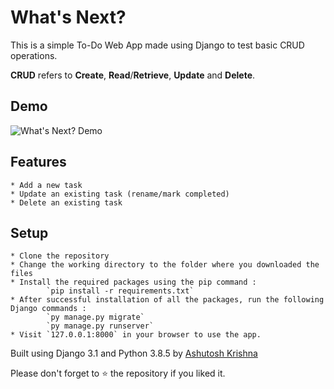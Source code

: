 # What's Next?

This is a simple To-Do Web App made using Django to test basic CRUD operations.

**CRUD** refers to **Create**, **Read**/**Retrieve**, **Update** and **Delete**.

## Demo

![What's Next? Demo](https://github.com/ashutoshkrris/Whats-Next/blob/master/whatsnext.png)

## Features

    * Add a new task
    * Update an existing task (rename/mark completed)
    * Delete an existing task

## Setup

    * Clone the repository
    * Change the working directory to the folder where you downloaded the files
    * Install the required packages using the pip command :
            `pip install -r requirements.txt`
    * After successful installation of all the packages, run the following Django commands :
            `py manage.py migrate`
            `py manage.py runserver`
    * Visit `127.0.0.1:8000` in your browser to use the app.

Built using Django 3.1 and Python 3.8.5 by [Ashutosh Krishna](http://ashutoshkrris.herokuapp.com)

Please don't forget to ⭐ the repository if you liked it.